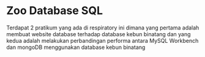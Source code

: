 # Zoo Database SQL

Terdapat 2 pratikum yang ada di respiratory ini dimana yang pertama adalah membuat website database terhadap database kebun binatang dan yang kedua adalah melakukan perbandingan performa antara MySQL Workbench dan mongoDB menggunakan database kebun binatang
